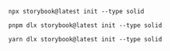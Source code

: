 ```shell renderer="common" language="js" packageManager="npx"
npx storybook@latest init --type solid
```

```shell renderer="common" language="js" packageManager="pnpm"
pnpm dlx storybook@latest init --type solid
```

```shell renderer="common" language="js" packageManager="yarn"
yarn dlx storybook@latest init --type solid
```

